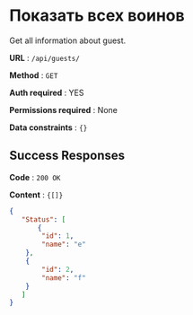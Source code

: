 # Показать всех воинов

Get all information about guest.

**URL** : `/api/guests/`

**Method** : `GET`

**Auth required** : YES

**Permissions required** : None

**Data constraints** : `{}`

## Success Responses

**Code** : `200 OK`

**Content** : `{[]}`

```json
{
   "Status": [
       {
        "id": 1,
        "name": "e"
    },
    {
        "id": 2,
        "name": "f"
    }
   ]
}
```